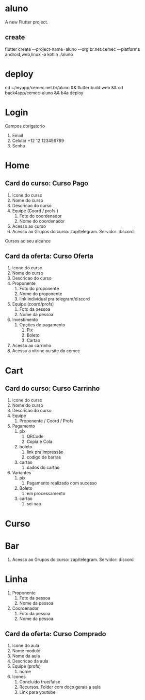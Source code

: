 # aluno

A new Flutter project.

## create

 flutter create --project-name=aluno --org br.net.cemec --platforms android,web,linux -a kotlin ./aluno

# deploy

cd ~/myapp/cemec.net.br/aluno && flutter build web && cd back4app/cemec-aluno && b4a deploy
# Login
Campos obrigatorio
1. Email
2. Celular +12 12 123456789
3. Senha


# Home

## Card do curso: Curso Pago
1. Icone do curso
2. Nome do curso
3. Descricao do curso
4. Equipe (Coord / profs )
   1. Foto do coordenador
   2. Nome do coordenador
5. Acesso ao curso
6. Acesso ao Grupos do curso: zap/telegram. Servidor: discord

Cursos ao seu alcance

## Card da oferta: Curso Oferta
1. Icone do curso
2. Nome do curso
3. Descricao do curso
4. Proponente
   1. Foto do proponente
   2. Nome do proponente
   2. link individual pra telegram/discord
4. Equipe (coord/profs)
   1. Foto da pessoa
   2. Nome da pessoa
5. Investimento
   1. Opções de pagamento
      1. Pix
      2. Boleto
      3. Cartao
6. Acesso ao carrinho
7. Acesso a vitrine ou site do cemec

# Cart
## Card do curso: Curso Carrinho
1. Icone do curso
2. Nome do curso
3. Descricao do curso
5. Equipe
   1. Proponente / Coord / Profs
6. Pagamento
   1. pix
      1. QRCode
      2. Copia e Cola
   2. boleto
      1. link pra impressão
      2. codigo de barras
   3. cartao
      1. dados do cartao
7. Variantes
   1. pix
      1. Pagamento realizado com sucesso
   2. Boleto
      1. em processamento
   3. cartao
      1. sei nao

# Curso
# Bar
1. Acesso ao Grupos do curso: zap/telegram. Servidor: discord
# Linha
1. Proponente
   1. Foto da pessoa
   2. Nome da pessoa
2. Coordenador
   1. Foto da pessoa
   2. Nome da pessoa

## Card da oferta: Curso Comprado
1. Icone do aula
2. Nome modulo
3. Nome da aula
4. Descricao da aula
5. Equipe (profs)
   1. nome
6. Icones
   1. Concluido true/false
   2. Recursos. Folder com docs gerais a aula
   3. Link para youtube